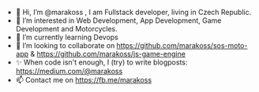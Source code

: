 - 👋 Hi, I’m @marakoss , I am Fullstack developer, living in Czech Republic.
- 👀 I’m interested in Web Development, App Development, Game Development and Motorcycles.
- 🌱 I’m currently learning Devops
- 💞️ I’m looking to collaborate on https://github.com/marakoss/sos-moto-app & https://github.com/marakoss/js-game-engine
- ✨ When code isn't enough, I (try) to write blogposts: https://medium.com/@marakoss
- 📫 Contact me on https://fb.me/marakoss


<!---
marakoss/marakoss is a ✨ special ✨ repository because its `README.md` (this file) appears on your GitHub profile.
You can click the Preview link to take a look at your changes.
--->

